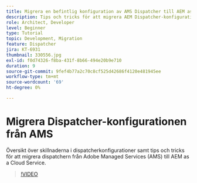 ```yaml
---
title: Migrera en befintlig konfiguration av AMS Dispatcher till AEM as a Cloud Service
description: Tips och tricks för att migrera AEM Dispatcher-konfigurationen från Adobe Managed Services (AMS) till AEM as a Cloud Service.
role: Architect, Developer
level: Beginner
type: Tutorial
topic: Development, Migration
feature: Dispatcher
jira: KT-6931
thumbnail: 330556.jpg
exl-id: f0d74326-f8ba-431f-8b66-494e20b9e710
duration: 9
source-git-commit: 9fef4b77a2c70c8cf525d42686f4120e481945ee
workflow-type: tm+mt
source-wordcount: '69'
ht-degree: 0%

---
```


# Migrera Dispatcher-konfigurationen från AMS

Översikt över skillnaderna i dispatcherkonfigurationer samt tips och tricks för att migrera dispatchern från Adobe Managed Services (AMS) till AEM as a Cloud Service.

>[!VIDEO](https://video.tv.adobe.com/v/330556?quality=12&learn=on)
